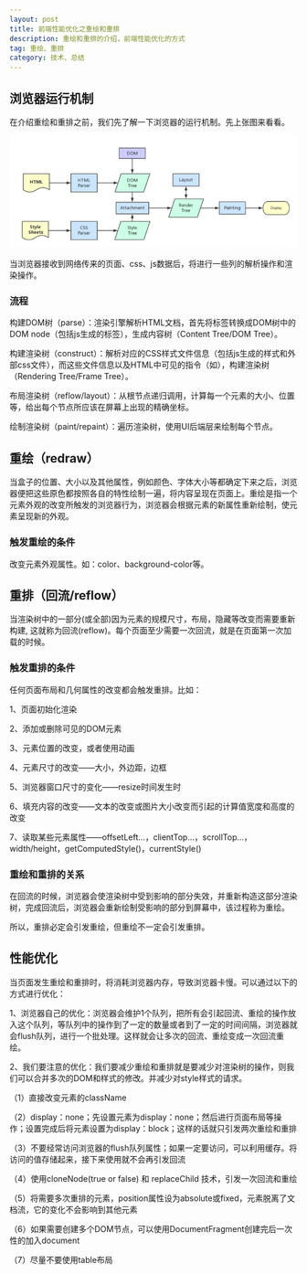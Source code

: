 ```yaml
---
layout: post
title: 前端性能优化之重绘和重排
description: 重绘和重排的介绍，前端性能优化的方式
tag: 重绘、重排
category: 技术、总结
---
```

## 浏览器运行机制

在介绍重绘和重排之前，我们先了解一下浏览器的运行机制。先上张图来看看。

![](/images/20180817redraw/browser.png)

当浏览器接收到网络传来的页面、css、js数据后，将进行一些列的解析操作和渲染操作。

### 流程

构建DOM树（parse）：渲染引擎解析HTML文档，首先将标签转换成DOM树中的DOM node（包括js生成的标签），生成内容树（Content Tree/DOM Tree）。

构建渲染树（construct）：解析对应的CSS样式文件信息（包括js生成的样式和外部css文件），而这些文件信息以及HTML中可见的指令（如<b></b>），构建渲染树（Rendering Tree/Frame Tree）。

布局渲染树（reflow/layout）：从根节点递归调用，计算每一个元素的大小、位置等，给出每个节点所应该在屏幕上出现的精确坐标。

绘制渲染树（paint/repaint）：遍历渲染树，使用UI后端层来绘制每个节点。

## 重绘（redraw）

当盒子的位置、大小以及其他属性，例如颜色、字体大小等都确定下来之后，浏览器便把这些原色都按照各自的特性绘制一遍，将内容呈现在页面上。重绘是指一个元素外观的改变所触发的浏览器行为，浏览器会根据元素的新属性重新绘制，使元素呈现新的外观。

### 触发重绘的条件

改变元素外观属性。如：color、background-color等。

## 重排（回流/reflow）

当渲染树中的一部分(或全部)因为元素的规模尺寸，布局，隐藏等改变而需要重新构建, 这就称为回流(reflow)。每个页面至少需要一次回流，就是在页面第一次加载的时候。

### 触发重排的条件

任何页面布局和几何属性的改变都会触发重排。比如：

1、页面初始化渲染

2、添加或删除可见的DOM元素

3、元素位置的改变，或者使用动画

4、元素尺寸的改变——大小，外边距，边框

5、浏览器窗口尺寸的变化——resize时间发生时

6、填充内容的改变——文本的改变或图片大小改变而引起的计算值宽度和高度的改变

7、读取某些元素属性——offsetLeft…，clientTop…，scrollTop…，width/height，getComputedStyle()，currentStyle()

### 重绘和重排的关系

在回流的时候，浏览器会使渲染树中受到影响的部分失效，并重新构造这部分渲染树，完成回流后，浏览器会重新绘制受影响的部分到屏幕中，该过程称为重绘。

所以，重排必定会引发重绘，但重绘不一定会引发重排。

## 性能优化

当页面发生重绘和重排时，将消耗浏览器内存，导致浏览器卡慢。可以通过以下的方式进行优化：

1、浏览器自己的优化：浏览器会维护1个队列，把所有会引起回流、重绘的操作放入这个队列，等队列中的操作到了一定的数量或者到了一定的时间间隔，浏览器就会flush队列，进行一个批处理。这样就会让多次的回流、重绘变成一次回流重绘。

2、我们要注意的优化：我们要减少重绘和重排就是要减少对渲染树的操作，则我们可以合并多次的DOM和样式的修改。并减少对style样式的请求。

（1）直接改变元素的className

（2）display：none；先设置元素为display：none；然后进行页面布局等操作；设置完成后将元素设置为display：block；这样的话就只引发两次重绘和重排

（3）不要经常访问浏览器的flush队列属性；如果一定要访问，可以利用缓存。将访问的值存储起来，接下来使用就不会再引发回流

（4）使用cloneNode(true or false) 和 replaceChild 技术，引发一次回流和重绘

（5）将需要多次重排的元素，position属性设为absolute或fixed，元素脱离了文档流，它的变化不会影响到其他元素

（6）如果需要创建多个DOM节点，可以使用DocumentFragment创建完后一次性的加入document

（7）尽量不要使用table布局